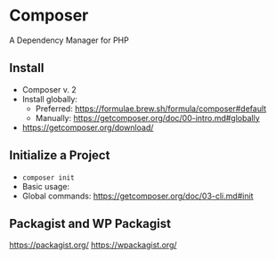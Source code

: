 # Composer
A Dependency Manager for PHP

## Install
- Composer v. 2
- Install globally:
    - Preferred: https://formulae.brew.sh/formula/composer#default
    - Manually: https://getcomposer.org/doc/00-intro.md#globally
- https://getcomposer.org/download/
## Initialize a Project
- `composer init`
- Basic usage:
- Global commands: https://getcomposer.org/doc/03-cli.md#init

## Packagist and WP Packagist
https://packagist.org/
https://wpackagist.org/